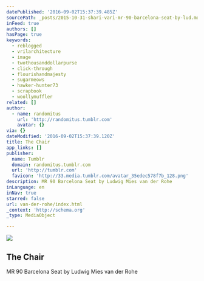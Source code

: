 ```yaml
---
datePublished: '2016-09-02T15:37:39.485Z'
sourcePath: _posts/2015-10-31-shari-vari-mr-90-barcelona-seat-by-lud.md
inFeed: true
authors: []
hasPage: true
keywords:
  - reblogged
  - vrilarchitecture
  - image
  - twothousanddollarpurse
  - click-through
  - flourishandmajesty
  - sugarmeows
  - hawker-hunter73
  - scrapbook
  - woollymuffler
related: []
author:
  - name: randomitus
    url: 'http://randomitus.tumblr.com'
    avatar: {}
via: {}
dateModified: '2016-09-02T15:37:39.120Z'
title: The Chair
app_links: []
publisher:
  name: Tumblr
  domain: randomitus.tumblr.com
  url: 'http://tumblr.com'
  favicon: 'http://33.media.tumblr.com/avatar_35edec578f7b_128.png'
description: MR 90 Barcelona Seat by Ludwig Mies van der Rohe
inLanguage: en
inNav: true
starred: false
url: van-der-rohe/index.html
_context: 'http://schema.org'
_type: MediaObject

---
```

<article style=""><img src="https://s3-us-west-2.amazonaws.com/the-grid-img/p/8adc17f7168348eff459e199df8843e1a95633e6.jpg" /><h1>The Chair</h1><p>MR 90 Barcelona Seat by Ludwig Mies van der Rohe</p></article>